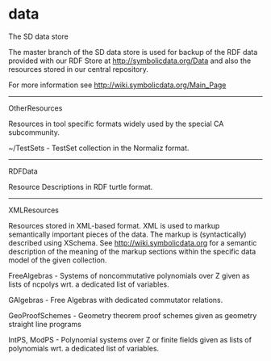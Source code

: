 # data
The SD data store

The master branch of the SD data store is used for backup of the RDF data
provided with our RDF Store at http://symbolicdata.org/Data and also the
resources stored in our central repository.

For more information see
http://wiki.symbolicdata.org/Main_Page

-------------------------------------
OtherResources 

Resources in tool specific formats widely used by the special CA subcommunity.

~/TestSets - TestSet collection in the Normaliz format.

-------------------------------------
RDFData   

Resource Descriptions in RDF turtle format.

-------------------------------------
XMLResources

Resources stored in XML-based format. XML is used to markup semantically
important pieces of the data. The markup is (syntactically) described using
XSchema. See http://wiki.symbolicdata.org for a semantic description of the
meaning of the markup sections within the specific data model of the given
collection.

FreeAlgebras - Systems of noncommutative polynomials over Z given as lists of
       	       ncpolys wrt. a dedicated list of variables.

GAlgebras - Free Algebras with dedicated commutator relations.

GeoProofSchemes - Geometry theorem proof schemes given as geometry straight
		  line programs

IntPS, ModPS - Polynomial systems over Z or finite fields given as lists of
       	       polynomials wrt. a dedicated list of variables.